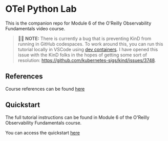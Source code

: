 # OTel Python Lab

This is the companion repo for Module 6 of the O'Reilly Observability Fundamentals video course.

> 🚨🚨 **NOTE:** There is currently a bug that is preventing KinD from running in GitHub codespaces. To work around this, you can run this tutorial locally in VSCode using [dev containers](https://code.visualstudio.com/docs/devcontainers/tutorial). I have opened this issue with the KinD folks in the hopes of getting some sort of resolution: https://github.com/kubernetes-sigs/kind/issues/3748.


## References

Course references can be found [here](./docs/references.md)

## Quickstart

The full tutorial instructions can be found in Module 6 of the O'Reilly Observability Fundamentals course. 

You can access the quickstart [here](./docs/quickstart.md)